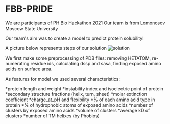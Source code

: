 # FBB-PRIDE

We are participants of PH Bio Hackathon 2021
Our team is from Lomonosov Moscow State University

Our team's aim was to create a model to predict protein solubility!

A picture below  represents steps of our solution
![solution](https://user-images.githubusercontent.com/38766545/115983806-2fcf3a00-a5ac-11eb-8189-e5668ba0ba4b.png)

We first make some preprocessing of PDB files: removing HETATOM, re-numerating residue ids, calculating dssp and sasa, finding exposed amino acids on surface area.

As features for model we used several characteristics:

 *protein length and weight
 *instability index and isoelectric point of protein
 *secondary structure fractions (helix, turn, sheet)
 *molar extinction coefficient
 *charge_at_pH and flexibility
 *% of each amino acid type in protein
 *% of hydrophobic atoms of exposed amino acids
 *number of clusters by exposed amino acids
 *volume of clusters
 *average kD of clusters
 *number of TM helixes (by Phobios)

